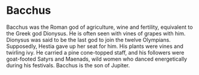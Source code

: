# Bacchus

Bacchus was the Roman god of agriculture, wine and fertility, equivalent to the Greek god Dionysus. He is often seen with vines of grapes with him. Dionysus was said to be the last god to join the twelve Olympians. Supposedly, Hestia gave up her seat for him. His plants were vines and twirling ivy. He carried a pine cone-topped staff, and his followers were goat-footed Satyrs and Maenads, wild women who danced energetically during his festivals. Bacchus is the son of Jupiter.
